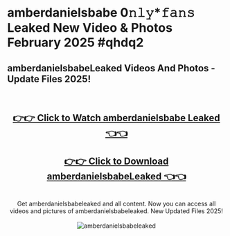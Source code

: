 # amberdanielsbabe 0𝚗𝚕𝚢*𝚏𝚊𝚗𝚜 Leaked New Video & Photos February 2025 #qhdq2

<h2>amberdanielsbabeLeaked Videos And Photos - Update Files 2025!</h2>
<br>
<div align="center">
<h2><a href="https://mediaupload.pro?title=amberdanielsbabe&ref=11F" rel="nofollow">👉👉 Click to Watch amberdanielsbabe Leaked 👈👈</a></h2>
<h2><a href="https://mediaupload.pro?title=amberdanielsbabe&ref=11F" rel="nofollow">👉👉 Click to Download amberdanielsbabeLeaked 👈👈</a></h2>
<br>
Get amberdanielsbabeleaked and all content. Now you can access all videos and pictures of amberdanielsbabeleaked. New Updated Files 2025!
<br>
<br>
<a href="https://mediaupload.pro?title=amberdanielsbabe&ref=11F" rel="nofollow" data-target="animated-image.originalLink"><img src="https://i.ibb.co/Gkj2r4b/banner.png" alt="amberdanielsbabeleaked" style="max-width: 100%; display: inline-block;" data-target="animated-image.originalImage"></a>
</div>
<br>


